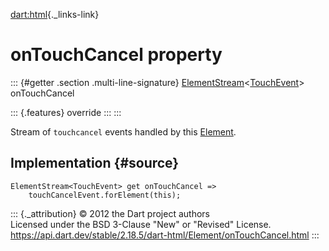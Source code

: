 [dart:html](../../dart-html/dart-html-library){._links-link}

onTouchCancel property
======================

::: {#getter .section .multi-line-signature}
[ElementStream](../elementstream-class)\<[TouchEvent](../touchevent-class)\>
onTouchCancel

::: {.features}
override
:::
:::

Stream of `touchcancel` events handled by this
[Element](../element-class).

Implementation {#source}
--------------

``` {.language-dart data-language="dart"}
ElementStream<TouchEvent> get onTouchCancel =>
    touchCancelEvent.forElement(this);
```

::: {._attribution}
© 2012 the Dart project authors\
Licensed under the BSD 3-Clause \"New\" or \"Revised\" License.\
<https://api.dart.dev/stable/2.18.5/dart-html/Element/onTouchCancel.html>
:::
